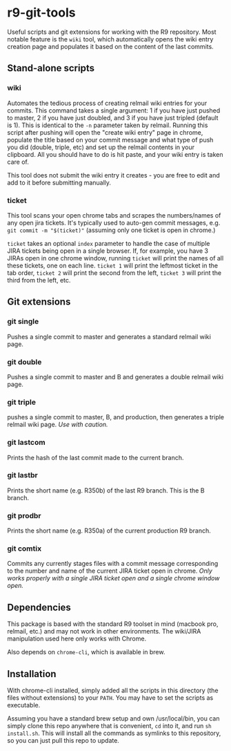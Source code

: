 # r9-git-tools
Useful scripts and git extensions for working with the R9 repository. Most notable feature is the `wiki` tool, which automatically opens the wiki entry creation page and populates it based on the content of the last commits.

## Stand-alone scripts

### wiki
Automates the tedious process of creating relmail wiki entries for your commits. This command takes a single argument: 1 if you have just pushed to master, 2 if you have just doubled, and 3 if you have just tripled (default is 1). This is identical to the `-n` parameter taken by relmail. Running this script after pushing will open the "create wiki entry" page in chrome, populate the title based on your commit message and what type of push you did (double, triple, etc) and set up the relmail contents in your clipboard. All you should have to do is hit paste, and your wiki entry is taken care of.

This tool does not submit the wiki entry it creates - you are free to edit and add to it before submitting manually.

### ticket
This tool scans your open chrome tabs and scrapes the numbers/names of any open jira tickets. It's typically used to auto-gen commit messages, e.g. `git commit -m "$(ticket)"` (assuming only one ticket is open in chrome.)

`ticket` takes an optional `index` parameter to handle the case of multiple JIRA tickets being open in a single browser. If, for example, you have 3 JIRAs open in one chrome window, running `ticket` will print the names of all these tickets, one on each line. `ticket 1` will print the leftmost ticket in the tab order, `ticket 2` will print the second from the left, `ticket 3` will print the third from the left, etc.

## Git extensions

### git single
Pushes a single commit to master and generates a standard relmail wiki page.

### git double
Pushes a single commit to master and B and generates a double relmail wiki page.

### git triple
pushes a single commit to master, B, and production, then generates a triple relmail wiki page. *Use with caution.*

### git lastcom
Prints the hash of the last commit made to the current branch.

### git lastbr
Prints the short name (e.g. R350b) of the last R9 branch. This is the B branch.

### git prodbr
Prints the short name (e.g. R350a) of the current production R9 branch.

### git comtix
Commits any currently stages files with a commit message corresponding to the number and name of the current JIRA ticket open in chrome. *Only works properly with a single JIRA ticket open and a single chrome window open.*

## Dependencies
This package is based with the standard R9 toolset in mind (macbook pro, relmail, etc.) and may not work in other environments. The wiki/JIRA manipulation used here only works with Chrome.

Also depends on `chrome-cli`, which is available in brew. 

## Installation

With chrome-cli installed, simply added all the scripts in this directory (the files without extensions) to your `PATH`. You may have to set the scripts as executable.

Assuming you have a standard brew setup and own /usr/local/bin, you can simply clone this repo anywhere that is convenient, `cd` into it, and run `sh install.sh`. This will install all the commands as symlinks to this repository, so you can just pull this repo to update.
